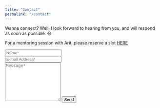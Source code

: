 ```yaml
---
title: "Contact"
permalink: "/contact"
---
```


<form action="https://formspree.io/{{site.email}}" method="POST">    
<p class="mb-0">Wanna connect? Well, I look forward to hearing from you, and will respond as soon as possible. 😄</p>
<p class="mb-4">For a mentoring session with Arit, please reserve a slot <a href="https://aritamana.youcanbook.me" target="_blank">HERE</a></p>
<div class="form-group row">
<div class="col-md-6">
<input class="form-control mb-3" type="text" name="name" placeholder="Name*" required>
</div>
<div class="col-md-6">
<input class="form-control" type="email" name="_replyto" placeholder="E-mail Address*" required>
</div>
</div>
<textarea rows="8" class="form-control mb-3" name="message" placeholder="Message*" required></textarea>    
<input class="btn btn-salmon" type="submit" value="Send">
</form>